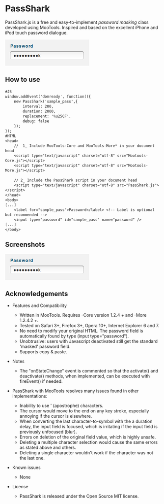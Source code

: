 PassShark
===========

PassShark.js is a free and easy-to-implement *password masking* class developed
using MooTools. Inspired and based on the excellent iPhone and iPod touch 
password dialogue.

![Screenshot](http://github.com/Rendez/PassShark/raw/master/Docs/screenshot1.png)

How to use
----------

	#JS
	window.addEvent('domready', function(){
        new PassShark('sample_pass',{
            interval: 200,
            duration: 2000,
            replacement: '%u25CF',
            debug: false
        });
    });
	#HTML
	<head>
		//  1_ Include MooTools-Core and MooTools-More* in your document head
		<script type="text/javascript" charset="utf-8" src="Mootools-Core.js"></script>
		<script type="text/javascript" charset="utf-8" src="Mootools-More.js"></script>

		// 2_ Include the PassShark script in your document head
		<script type="text/javascript" charset="utf-8" src="PassShark.js"></script>
	</head>
	<body>
	[...]
		<label for="sample_pass">Password</label> <!-- Label is optional but recommended -->
		<input type="password" id="sample_pass" name="password" />
	[...]
	</body>

Screenshots
-----------

![Screenshot 1](http://github.com/Rendez/PassShark/raw/master/Docs/screenshot1.png)

Acknowledgements
-----------------

* Features and Compatibility
	* Written in MooTools. Requires -Core version 1.2.4 + and -More 1.2.4.2 +.
	* Tested on Safari 3+, Firefox 3+, Opera 10+, Internet Explorer 6 and 7.
	* No need to modify your original HTML. The password field is automatically found by type (input type="password").
	* Unobtrusive: users with Javascript deactivated still get the standard 'masked' password field.
	* Supports copy & paste.


* Notes
	* The "onStateChange" event is commented so that the activate() and deactivate() methods, when implemented, can be executed with fireEvent() if needed.


* PassShark with MooTools resolves many issues found in other implementations:
	* Inability to use ' (apostrophe) characters.
	* The cursor would move to the end on any key stroke, especially annoying 
if the cursor is elsewhere.
	* When converting the last character-to-symbol with the a duration delay, the input
field is focused, which is irritating if the input field is previously unfocused (blur).
	* Errors on deletion of the original field value, which is highly unsafe.
	* Deleting a multiple character selection would cause the same errors as stated
above and others.
	* Deleting a single character wouldn't work if the character was not the last one.


* Known issues
	* None


* License
	* PassShark is released under the Open Source MIT license.